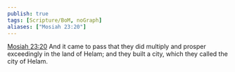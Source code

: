 ```yaml
---
publish: true
tags: [Scripture/BoM, noGraph]
aliases: ["Mosiah 23:20"]
---
```

[Mosiah 23:20](https://churchofjesuschrist.org/study/scriptures/bofm/mosiah/23?lang=eng&id=p20#p20) And it came to pass that they did multiply and prosper exceedingly in the land of Helam; and they built a city, which they called the city of Helam.
